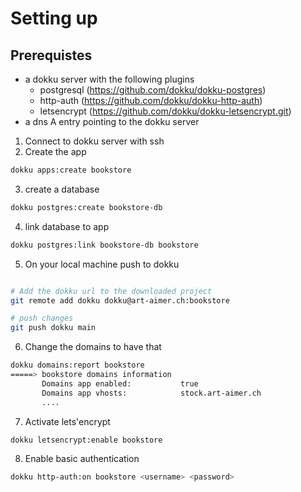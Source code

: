

# Setting up

## Prerequistes
* a dokku server with the following plugins
    * postgresql (https://github.com/dokku/dokku-postgres)
    * http-auth (https://github.com/dokku/dokku-http-auth)
    * letsencrypt (https://github.com/dokku/dokku-letsencrypt.git)  
* a dns A entry pointing to the dokku server

1. Connect to dokku server with ssh
2. Create the app
```bash
dokku apps:create bookstore
```

3. create a database
```bash
dokku postgres:create bookstore-db
```

4. link database to app
```bash
dokku postgres:link bookstore-db bookstore
```

5. On your local machine push to dokku
```bash

# Add the dokku url to the downloaded project
git remote add dokku dokku@art-aimer.ch:bookstore

# push changes
git push dokku main
```

6. Change the domains to have that
```bash
dokku domains:report bookstore
=====> bookstore domains information
       Domains app enabled:           true                     
       Domains app vhosts:            stock.art-aimer.ch   
       ....
```

7. Activate lets'encrypt
```bash
dokku letsencrypt:enable bookstore
```

8. Enable basic authentication
```bash
dokku http-auth:on bookstore <username> <password>
```
